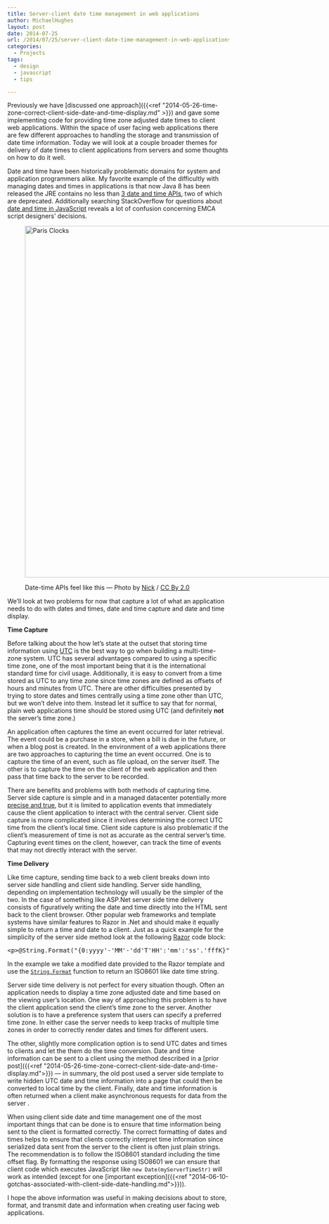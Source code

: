 ```yaml
---
title: Server-client date time management in web applications
author: MichaelHughes
layout: post
date: 2014-07-25
url: /2014/07/25/server-client-date-time-management-in-web-applications/
categories:
  - Projects
tags:
  - design
  - javascript
  - tips

---
```

Previously we have [discussed one approach]({{<ref "2014-05-26-time-zone-correct-client-side-date-and-time-display.md" >}}) and gave some implementing code for providing time zone adjusted date times to client web applications. Within the space of user facing web applications there are few different approaches to handling the storage and transmission of date time information. Today we will look at a couple broader themes for delivery of date times to client applications from servers and some thoughts on how to do it well.

<!--more-->

Date and time have been historically problematic domains for system and application programmers alike. My favorite example of the difficultly with managing dates and times in applications is that now Java 8 has been released the JRE contains no less than <a href="https://jcp.org/en/jsr/detail?id=310" target="_blank">3 date and time APIs</a>, two of which are deprecated. Additionally searching StackOverflow for questions about <a href="https://www.bing.com/search?q=javascript+dates+site%3Astackoverflow.com" target="_blank">date and time in JavaScript</a> reveals a lot of confusion concerning EMCA script designers’ decisions.<figure id="attachment_218" style="width: 780px" class="wp-caption alignnone">

[<img class="wp-image-218 size-full" src="//codinginthetrenches.com/wp-content/uploads/2014/07/2743877537_2f5a3c7d02_o.jpg" alt="Paris Clocks" width="780" height="800" />][1]<figcaption class="wp-caption-text">Date-time APIs feel like this &#8212; Photo by <a href="https://www.flickr.com/photos/34517490@N00/" target="_blank">Nick</a> / <a href="https://creativecommons.org/licenses/by/2.0/" target="_blank">CC By 2.0</a></figcaption></figure> 

We’ll look at two problems for now that capture a lot of what an application needs to do with dates and times, date and time capture and date and time display.

**Time Capture**

Before talking about the how let’s state at the outset that storing time information using <a href="http://en.wikipedia.org/wiki/Coordinated_Universal_Time" target="_blank">UTC</a> is the best way to go when building a multi-time-zone system. UTC has several advantages compared to using a specific time zone, one of the most important being that it is the international standard time for civil usage. Additionally, it is easy to convert from a time stored as UTC to any time zone since time zones are defined as offsets of hours and minutes from UTC. There are other difficulties presented by trying to store dates and times centrally using a time zone other than UTC, but we won’t delve into them. Instead let it suffice to say that for normal, plain web applications time should be stored using UTC (and definitely **not** the server’s time zone.)

An application often captures the time an event occurred for later retrieval. The event could be a purchase in a store, when a bill is due in the future, or when a blog post is created. In the environment of a web applications there are two approaches to capturing the time an event occurred. One is to capture the time of an event, such as file upload, on the server itself. The other is to capture the time on the client of the web application and then pass that time back to the server to be recorded.

There are benefits and problems with both methods of capturing time. Server side capture is simple and in a managed datacenter potentially more [precise and true][2], but it is limited to application events that immediately cause the client application to interact with the central server. Client side capture is more complicated since it involves determining the correct UTC time from the client’s local time. Client side capture is also problematic if the client’s measurement of time is not as accurate as the central server’s time. Capturing event times on the client, however, can track the time of events that may not directly interact with the server.

**Time Delivery**

Like time capture, sending time back to a web client breaks down into server side handling and client side handling. Server side handling, depending on implementation technology will usually be the simpler of the two. In the case of something like ASP.Net server side time delivery consists of figuratively writing the date and time directly into the HTML sent back to the client browser. Other popular web frameworks and template systems have similar features to Razor in .Net and should make it equally simple to return a time and date to a client. Just as a quick example for the simplicity of the server side method look at the following <a href="http://www.asp.net/web-pages/tutorials/basics/2-introduction-to-asp-net-web-programming-using-the-razor-syntax" target="_blank">Razor</a> code block:

<pre>&lt;p&gt;@String.Format("{0:yyyy'-'MM'-'dd'T'HH':'mm':'ss'.'fffK}", Model.ModifiedDate)&lt;/p&gt;
</pre>

In the example we take a modified date provided to the Razor template and use the [`String.Format`][3] function to return an ISO8601 like date time string.

Server side time delivery is not perfect for every situation though. Often an application needs to display a time zone adjusted date and time based on the viewing user’s location. One way of approaching this problem is to have the client application send the client’s time zone to the server. Another solution is to have a preference system that users can specify a preferred time zone. In either case the server needs to keep tracks of multiple time zones in order to correctly render dates and times for different users.

The other, slightly more complication option is to send UTC dates and times to clients and let the them do the time conversion. Date and time information can be sent to a client using the method described 
in a [prior post]({{<ref "2014-05-26-time-zone-correct-client-side-date-and-time-display.md">}}) — in summary, the old post used a server side template to write hidden UTC date and time information into a page that could then be converted to local time by the client. Finally, date and time information is often returned when a client make asynchronous requests for data from the server .

When using client side date and time management one of the most important things that can be done is to ensure that time information being sent to the client is formatted correctly. The correct formatting of dates and times helps to ensure that clients correctly interpret time information since serialized data sent from the server to the client is often just plain strings. The recommendation is to follow the ISO8601 standard including the time offset flag. By formatting the response using ISO8601 we can ensure that client code which executes JavaScript like `new Date(myServerTimeStr)` will work as intended (except for one [important exception]({{<ref "2014-06-10-gotchas-associated-with-client-side-date-handling.md">}})).

I hope the above information was useful in making decisions about to store, format, and transmit date and information when creating user facing web applications.

 [1]: //codinginthetrenches.com/wp-content/uploads/2014/07/2743877537_2f5a3c7d02_o.jpg
 [2]: http://en.wikipedia.org/wiki/Accuracy_and_precision
 [3]: http://msdn.microsoft.com/en-us/library/fht0f5be(v=vs.110).aspx
